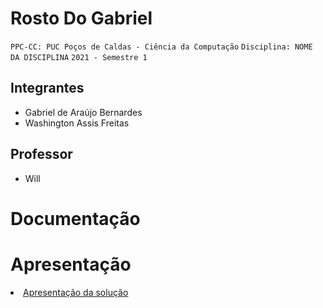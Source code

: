 # Rosto Do Gabriel

`PPC-CC: PUC Poços de Caldas - Ciência da Computação`
`Disciplina: NOME DA DISCIPLINA`
`2021 - Semestre 1`

## Integrantes

- Gabriel de Araújo Bernardes
- Washington Assis Freitas

## Professor

- Will 

# Documentação

# Apresentação

<li><a href="presentation/README.md"> Apresentação da solução</a></li>
